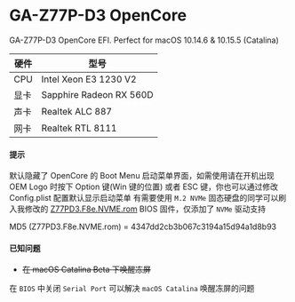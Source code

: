 # GA-Z77P-D3 OpenCore
GA-Z77P-D3 OpenCore EFI. Perfect for macOS 10.14.6 & 10.15.5 (Catalina)

| 硬件 | 型号 |
| ----| ---- |
| CPU | Intel Xeon E3 1230 V2 |
| 显卡 | Sapphire Radeon RX 560D |
| 声卡 | Realtek ALC 887 |
| 网卡 | Realtek RTL 8111 |
#### 提示
默认隐藏了 OpenCore 的 Boot Menu 启动菜单界面，如需使用请在开机出现 OEM Logo 时按下 Option 键(Win 键的位置) 或者 ESC 键，你也可以通过修改 Config.plist 配置默认显示启动菜单
有需要使用 `M.2 NVMe` 固态硬盘的同学可以刷入我修改的 [Z77PD3.F8e.NVME.rom](https://github.com/cloverkits/GA-Z77P-D3-EFI/blob/master/Z77PD3.F8e.NVME.rom?raw=true) BIOS 固件，仅添加了 `NVMe` 驱动支持

MD5 (Z77PD3.F8e.NVME.rom) = 4347dd2cb3b067c3194a15d94a1d8b93

#### 已知问题
- ~~在 macOS Catalina Beta 下唤醒冻屏~~

在 `BIOS` 中关闭 `Serial Port` 可以解决 `macOS Catalina` 唤醒冻屏的问题
